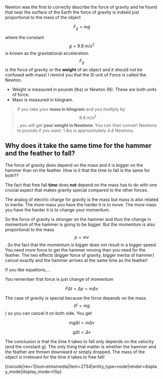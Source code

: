 Newton was the first to correctly describe the force of gravity and he found that near the surface of the Earth the force of gravity is indeed just proportional to the mass of the object

$$ F_g = m g$$

where the constant $$g = 9.8\; m/s^2$$ is known as the gravitational acceleration. $$F_g$$ is the force of gravity or the **weight** of an object and it should not be confused with mass! I remind you that the SI unit of Force is called the Newton. 

- Weight is measured in pounds (lbs) or Newton (N). These are both units of force.
- Mass is measured in kilogram.

> If you take your **mass in kilogram** and you multiply by $$ 9.8 \;m/s^2$$, you will get **your weight in Newtons**. You can then convert Newtons to pounds if you want. 1 lbs is approximately 4.4 Newtons.

## Why does it take the same time for the hammer and the feather to fall?

The force of gravity does depend on the mass and it is bigger on the hammer than on the feather. How is it that the time to fall is the same for both??

The fact that free fall **time** does **not** depend on the mass has to do with one crucial aspect that makes gravity special compared to the other forces.

The analog of electric charge for gravity is the mass but mass is also related to inertia. The more mass you have the harder it is to move. The more mass you have the harder it is to change your momentum.

So the force of gravity is stronger on the hammer and thus the change in momentum of the hammer is going to be bigger. But the momentum is also proportional to the mass $$p=mv$$. So the fact that the momentum is bigger does not result in a bigger speed. You need more force to get the hammer moving than you need for the feather. The two effects (bigger force of gravity, bigger inertia of hammer) cancel exactly and the hammer arrives at the same time as the feather!

If you like equations,...

You remember that force is just change of momentum

$$ F \Delta t = \Delta p = m \Delta v$$

The case of gravity is special because the force depends on the mass $$(F = mg$$) so you can cancel it on both side. You get

$$ mg \Delta t = m \Delta v $$ 

$$ g \Delta t = \Delta v $$

The conclusion is that the time it takes to fall only depends on the velocity (and the constant g). The only thing that matter is whether the hammer and the feather are thrown downward or simply dropped. The mass of the object is irrelevant for the time it takes to free fall!

[ciscode|rev=1|tool=elmsmedia|item=2734|entity_type=node|render=display_mode|display_mode=h5p]